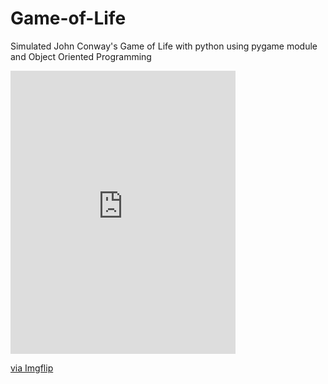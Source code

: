# Game-of-Life
Simulated John Conway's Game of Life with python using pygame module and Object Oriented Programming

<div style="width:360px;max-width:100%;"><div style="height:0;padding-bottom:125.83%;position:relative;"><iframe width="360" height="453" style="position:absolute;top:0;left:0;width:100%;height:100%;" frameBorder="0" src="https://imgflip.com/embed/4d2946"></iframe></div><p><a href="https://imgflip.com/gif/4d2946">via Imgflip</a></p></div>
